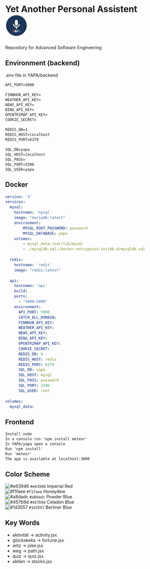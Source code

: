 # Yet Another Personal Assistent &nbsp;![YAPA Logo](https://github.com/NoSpread/YAPA/blob/master/yapa/images/icon-72x72.png)

Repository for Advanced Software Engineering

## Environment (backend)

.env file in YAPA/backend

```env
API_PORT=5000

FINNHUB_API_KEY=
WEATHER_API_KEY=
NEWS_API_KEY=
BING_API_KEY=
OPENTRIMAP_API_KEY=
COOKIE_SECRET=

REDIS_DB=1
REDIS_HOST=localhost
REDIS_PORT=6379

SQL_DB=yapa
SQL_HOST=localhost
SQL_PASS=
SQL_PORT=3306
SQL_USER=yapa
```

## Docker

```yaml
version: '3'
services: 
  mysql:
    hostname: 'mysql'
    image: "mariadb:latest"
    environment: 
        MYSQL_ROOT_PASSWORD: password
        MYSQL_DATABASE: yapa
    volumes: 
        - mysql_data:/var/lib/mysql
        - ./mysqldb.sql:/docker-entrypoint-initdb.d/mysqldb.sql

  redis:
    hostname: 'redis'
    image: "redis:latest"

  api:
    hostname: 'api'
    build: .
    ports:
      - "5000:5000"
    environment: 
      API_PORT: 5000
      CATCH_ALL_DOMAIN: 
      FINNHUB_API_KEY: 
      WEATHER_API_KEY: 
      NEWS_API_KEY: 
      BING_API_KEY: 
      OPENTRIMAP_API_KEY: 
      COOKIE_SECRET: 
      REDIS_DB: 0
      REDIS_HOST: redis
      REDIS_PORT: 6379
      SQL_DB: yapa
      SQL_HOST: mysql
      SQL_PASS: password
      SQL_PORT: 3306
      SQL_USER: root

volumes: 
  mysql_data:
```

## Frontend

```
Install node
In a console run 'npm install meteor'
In YAPA/yapa open a console
Run 'npm install'
Run 'meteor'
The app is available at localhost:3000
```

## Color Scheme

![#e63946](https://via.placeholder.com/15/e63946/000000?text=+) `#e63946` Imperial Red<br>
![#f1faee](https://via.placeholder.com/15/f1faee/000000?text=+) `#f1faee` Honeydew<br>
![#a8dadc](https://via.placeholder.com/15/a8dadc/000000?text=+) `#a8dadc` Powder Blue<br>
![#457b9d](https://via.placeholder.com/15/457b9d/000000?text=+) `#457b9d` Celadon Blue<br>
![#1d3557](https://via.placeholder.com/15/1d3557/000000?text=+) `#1d3557` Berliner Blue

## Key Words

 - aktivität -> activity.jsx
 - glückskeks -> fortune.jsx
 - witz -> joke.jsx
 - weg -> path.jsx
 - quiz -> quiz.jsx
 - aktien -> stocks.jsx
